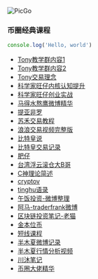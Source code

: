 ![PicGo](https://m2492468.695354.xyz/img/2024/12/26/ncqoty.jpg
'仓库必须是的，否则存储的图片不能正常访问。')

### 币圈经典课程

```js
console.log('Hello, world')
```
- [Tony教学群内容1](https://pan.baidu.com/s/1SYV4pZxlWcJ_k3BEFJ9shA?pwd=bgnb)
- [Tony教学群内容2](https://pan.baidu.com/s/1hM2VtPgUq47-WR4hzlkd1A?pwd=bgnb)
- [Tony交易理念](https://pan.baidu.com/s/11n8MhjC3oerJXk6xEk0mmw?pwd=bgnb)
- [科学家旺仔内核认知提升](https://pan.baidu.com/s/1_z4ncTEc39cq1DbssqrMAA?pwd=bgnb)
- [科学家旺仔创业实战](https://pan.baidu.com/s/1FE6QX-ddgTWsVTpgGqCmeQ?pwd=bgnb)
- [马得水熬鹰微博精华](https://pan.baidu.com/s/1Zt6YilBA4p8h87lNWFc17Q?pwd=bgnb)
- [提亚非罗](https://pan.baidu.com/s/19lUO1YJmzRFNxfYldwyrmg?pwd=bgnb)
- [苏禾交易教程](https://pan.baidu.com/s/1N1RfGlkX-jESId9X3FxviA?pwd=bgnb)
- [浪浪交易视频完整版](https://pan.baidu.com/s/1p9J5ftN4BquaTssKpptj1Q?pwd=bgnb)
- [比特皇说](https://pan.baidu.com/s/18v5u0gGsMvsS0UqY-4LzLA?pwd=bgnb)
- [比特皇交易记录](https://pan.baidu.com/s/1H-jQdsA6cn03yZIMtt4S4A?pwd=bgnb)
- [肥仔](https://pan.baidu.com/s/18bK57ewYNYToeBgH9FjPHw?pwd=bgnb)
- [台湾浮云滚仓大B哥](https://pan.baidu.com/s/1zcdi-cLH5mcBvPIHmUiI7g?pwd=bgnb)
- [C神理论简述](https://pan.baidu.com/s/1jnVLE1aavfUS-6rijE5ZFw?pwd=bgnb)
- [cryptov](https://pan.baidu.com/s/1VkO3ScAulMo5CfIBazvDQw?pwd=bgnb)
- [tinghu语录](https://pan.baidu.com/s/1tnwM22y-OqNDk6qMqQ3ChA?pwd=bgnb)
- [午饭投资-微博整理](https://pan.baidu.com/s/1vhIPzPH0jnHsr8AFEJIdSA?pwd=bgnb)
- [阿马-traderfrank微博](https://pan.baidu.com/s/1W8zxCGVUbGmJbLNActhNRA?pwd=bgnb)
- [区块链投资笔记-老猫](https://pan.baidu.com/s/1vCUXf87fRIBQneD4oZThnQ?pwd=bgnb)
- [金本位币](https://pan.baidu.com/s/1GTvd-hKIwWazosUagvwtkg?pwd=bgnb)
- [短线课程](https://pan.baidu.com/s/1IZrwEUlR8vQ9VJ1orQ0zjg?pwd=bgnb )
- [半木夏微博记录](https://pan.baidu.com/s/12LtxNG_CVsJ-v5Xqzx73BA?pwd=bgnb)
- [半木夏行情分析视频](https://pan.baidu.com/s/1SqZVYgf2Xb9BK8bCR5e7TQ?pwd=bgnb)
- [川沐笔记](https://pan.baidu.com/s/13tCnXwfxA8QXRUIMJMsnyQ?pwd=bgnb)
- [币圈大佬精华](https://pan.baidu.com/s/1lcBvMQbkf6XbWDxfbNS_hQ?pwd=bgnb)
